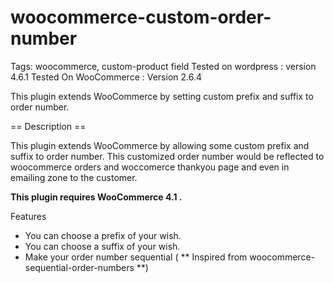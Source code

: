 # woocommerce-custom-order-number
Tags: woocommerce, custom-product field
Tested on wordpress   : version 4.6.1
Tested On WooCommerce : Version 2.6.4


This plugin extends WooCommerce by setting custom prefix and suffix to order number.

== Description ==

This plugin extends WooCommerce by allowing some custom prefix and suffix to order number. This customized order number would be reflected to woocommerce orders and woccomerce thankyou page and even in emailing zone to the customer.

**This plugin requires WooCommerce 4.1 .**

Features
 - You can choose a prefix of your wish.
 - You can choose a suffix of your wish.
 - Make your order number sequential ( ** Inspired from woocommerce-sequential-order-numbers **)
